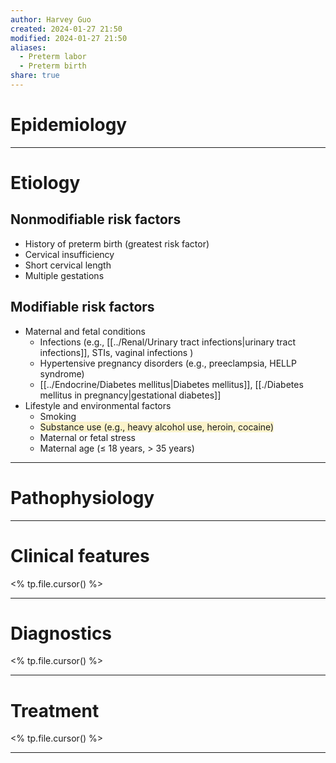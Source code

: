 ```yaml
---
author: Harvey Guo
created: 2024-01-27 21:50
modified: 2024-01-27 21:50
aliases:
  - Preterm labor
  - Preterm birth
share: true
---
```


# Epidemiology


---
# Etiology
## Nonmodifiable risk factors
- History of preterm birth (greatest risk factor)
- Cervical insufficiency
- Short cervical length
- Multiple gestations
## Modifiable risk factors
- Maternal and fetal conditions
	- Infections (e.g., [[../Renal/Urinary tract infections|urinary tract infections]], STIs, vaginal infections )
	- Hypertensive pregnancy disorders (e.g., preeclampsia, HELLP syndrome)
	- [[../Endocrine/Diabetes mellitus|Diabetes mellitus]], [[./Diabetes mellitus in pregnancy|gestational diabetes]]
- Lifestyle and environmental factors
	- Smoking
	- <span style="background:rgba(240, 200, 0, 0.2)">Substance use (e.g., heavy alcohol use, heroin, cocaine)</span>
	- Maternal or fetal stress
	- Maternal age (≤ 18 years, > 35 years)

---
# Pathophysiology


---
# Clinical features
<% tp.file.cursor() %>

---
# Diagnostics
<% tp.file.cursor() %>

---
# Treatment
<% tp.file.cursor() %>

---
